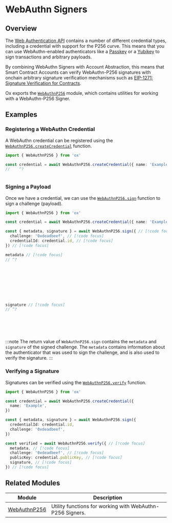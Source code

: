 # WebAuthn Signers

## Overview

The [Web Authentication API](https://developer.mozilla.org/en-US/docs/Web/API/Web_Authentication_API) contains a number of different credential types, including a credential with support for the P256 curve. This means that you can use WebAuthn-enabled authenticators like a [Passkey](https://passkeys.dev) or a [Yubikey](https://en.wikipedia.org/wiki/YubiKey) to sign transactions and arbitrary payloads. 

By combining WebAuthn Signers with Account Abstraction, this means that Smart Contract Accounts can verify WebAuthn-P256 signatures with onchain arbitrary signature verification mechanisms such as [EIP-1271: Signature Verification for Contracts](https://eips.ethereum.org/EIPS/eip-1271).

Ox exports the [`WebAuthnP256`](/api/WebAuthnP256) module, which contains utilities for working with a WebAuthn-P256 Signer.

## Examples

### Registering a WebAuthn Credential

A WebAuthn credential can be registered using the [`WebAuthnP256.createCredential`](/api/WebAuthnP256/createCredential) function.

```ts twoslash
import { WebAuthnP256 } from 'ox'

const credential = await WebAuthnP256.createCredential({ name: 'Example' }) // [!code focus]
//    ^?



```

### Signing a Payload

Once we have a credential, we can use the [`WebAuthnP256.sign`](/api/WebAuthnP256/sign) function to sign a challenge (payload).

```ts twoslash
import { WebAuthnP256 } from 'ox'

const credential = await WebAuthnP256.createCredential({ name: 'Example' })

const { metadata, signature } = await WebAuthnP256.sign({ // [!code focus]
  challenge: '0xdeadbeef', // [!code focus]
  credentialId: credential.id, // [!code focus]
}) // [!code focus]

metadata // [!code focus]
// ^?









signature // [!code focus]
// ^?







```

:::note
The return value of `WebAuthnP256.sign` contains the `metadata` and `signature` of the signed challenge. The `metadata` contains information about the authenticator that was used to sign the challenge, and is also used to verify the signature.
:::

### Verifying a Signature

Signatures can be verified using the [`WebAuthnP256.verify`](/api/WebAuthnP256/verify) function.

```ts twoslash
import { WebAuthnP256 } from 'ox'

const credential = await WebAuthnP256.createCredential({
  name: 'Example',
})

const { metadata, signature } = await WebAuthnP256.sign({
  credentialId: credential.id,
  challenge: '0xdeadbeef',
})

const verified = await WebAuthnP256.verify({ // [!code focus]
  metadata, // [!code focus]
  challenge: '0xdeadbeef', // [!code focus]
  publicKey: credential.publicKey, // [!code focus]
  signature, // [!code focus]
}) // [!code focus]
```

## Related Modules

| Module                            | Description                                               |
| --------------------------------- | --------------------------------------------------------- |
| [WebAuthnP256](/api/WebAuthnP256) | Utility functions for working with WebAuthn-P256 Signers. |
